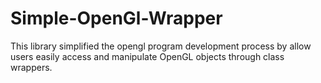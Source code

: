 # Simple-OpenGl-Wrapper
This library simplified the opengl program development process by allow users easily access and manipulate OpenGL objects through class wrappers.

<br/>
